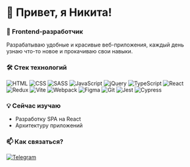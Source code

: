# 👋 Привет, я Никита!  

### 🚀 Frontend-разработчик  
Разрабатываю удобные и красивые веб-приложения, каждый день узнаю что-то новое и прокачиваю свои навыки.  

### 🛠 Стек технологий  
![HTML](https://img.shields.io/badge/-HTML-333?style=for-the-badge&logo=html5)  ![CSS](https://img.shields.io/badge/-CSS-333?style=for-the-badge&logo=css3)  ![SASS](https://img.shields.io/badge/-SASS-333?style=for-the-badge&logo=sass)  ![JavaScript](https://img.shields.io/badge/-JavaScript-333?style=for-the-badge&logo=javascript)  ![jQuery](https://img.shields.io/badge/-jQuery-333?style=for-the-badge&logo=jquery)  ![TypeScript](https://img.shields.io/badge/-TypeScript-333?style=for-the-badge&logo=typescript)  ![React](https://img.shields.io/badge/-React-333?style=for-the-badge&logo=react)  ![Redux](https://img.shields.io/badge/-Redux-333?style=for-the-badge&logo=redux)  ![Vite](https://img.shields.io/badge/-Vite-333?style=for-the-badge&logo=vite)  ![Webpack](https://img.shields.io/badge/-Webpack-333?style=for-the-badge&logo=webpack)  ![Figma](https://img.shields.io/badge/-Figma-333?style=for-the-badge&logo=figma)  ![Git](https://img.shields.io/badge/-Git-333?style=for-the-badge&logo=git)  ![Jest](https://img.shields.io/badge/-Jest-333?style=for-the-badge&logo=jest)  ![Cypress](https://img.shields.io/badge/-Cypress-333?style=for-the-badge&logo=cypress)  

### 💡 Сейчас изучаю  
- Разработку SPA на React  
- Архитектуру приложений

### 📫 Как связаться?  
[![Telegram](https://img.shields.io/badge/Telegram-333?style=for-the-badge&logo=telegram)](https://t.me/hanvis)  

